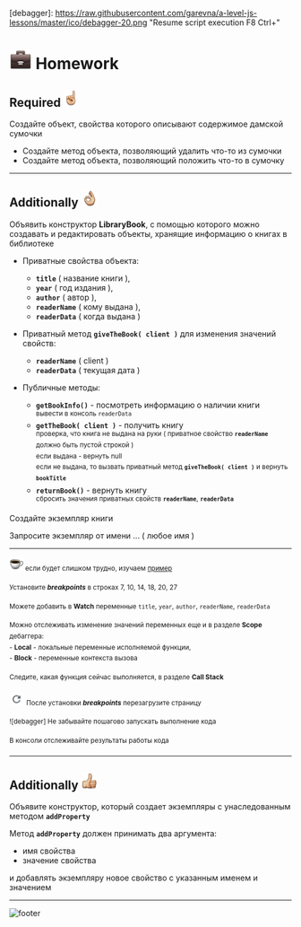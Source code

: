 [footer]: https://github.com/garevna/js-course/raw/master/images/a-level-ico.png?raw=true
[hw-40]: https://raw.githubusercontent.com/garevna/a-level-js-lessons/master/ico/briefcase-40.png
[cap-25]: https://raw.githubusercontent.com/garevna/a-level-js-lessons/master/ico/coffee-25.png
[point-30]: https://raw.githubusercontent.com/garevna/a-level-js-lessons/master/ico/point_up-30.png
[ok-30]: https://raw.githubusercontent.com/garevna/a-level-js-lessons/master/ico/ok-30.png
[super-30]: https://raw.githubusercontent.com/garevna/a-level-js-lessons/master/ico/super-30.png
[warn-30]: https://raw.githubusercontent.com/garevna/a-level-js-lessons/master/ico/warning-30.png
[reload]: https://raw.githubusercontent.com/garevna/a-level-js-lessons/master/ico/reload.png
[debagger]: https://raw.githubusercontent.com/garevna/a-level-js-lessons/master/ico/debagger-20.png "Resume script execution F8 Ctrl+\"


# ![hw-40] Homework

## Required ![point-30]

Создайте объект, свойства которого описывают содержимое дамской сумочки
* Создайте метод объекта, позволяющий удалить что-то из сумочки
* Создайте метод объекта, позволяющий положить что-то в сумочку

______________________________________________________________________________

## Additionally ![ok-30]

Объявить конструктор **LibraryBook**, с помощью которого можно создавать и редактировать объекты, хранящие информацию о книгах в библиотеке

* Приватные свойства объекта:
    * **`title`** ( название книги ),
    * **`year`** ( год издания ),
    * **`author`** ( автор ),
    * **`readerName`** ( кому выдана ),
    * **`readerData`** ( когда выдана )

* Приватный метод **`giveTheBook( client )`** для изменения значений свойств:
    * **`readerName`** ( client )
    * **`readerData`** ( текущая дата )

* Публичные методы:
    * **`getBookInfo()`** - посмотреть информацию о наличии книги<br>
        <sup>вывести в консоль `readerData`</sup><br>
    * **`getTheBook( client )`** -  получить книгу<br>
        <sup>проверка, что книга не выдана на руки ( приватное свойство **`readerName`** должно быть пустой строкой )</sup><br>
        <sup>если выдана - вернуть null</sup><br>
        <sup>если не выдана, то вызвать приватный метод **`giveTheBook( client )`** и вернуть **`bookTitle`**</sup><br>
    * **`returnBook()`** - вернуть книгу<br>
        <sup>сбросить значения приватных свойств **`readerName`**, **`readerData`**</sup>

Создайте экземпляр книги

Запросите экземпляр от имени ... ( любое имя )

___________________________________________________________________________________________________________

<sup>![cap-25] если будет слишком трудно, изучаем [пример](https://garevna.github.io/js-samples/#10)</sup>

<sup>Установите **_breakpoints_** в строках  7, 10, 14, 18, 20, 27</sup>

<sup>Можете добавить в  **Watch**  переменные `title`, `year`, `author`, `readerName`, `readerData`</sup>

<sup>Mожно отслеживать изменение значений переменных еще и  в разделе **Scope**  дебаггера:<br>
    - **Local** - локальные переменные исполняемой функции,<br>
    - **Block** - переменные контекста вызова</sup>

<sup>Следите, какая функция сейчас выполняется, в разделе **Call Stack**</sup>

<sup>![reload] После установки **_breakpoints_** перезагрузите страницу</sup>

<sup>![debagger] Не забывайте пошагово запускать выполнение кода</sup>

<sup>В консоли отслеживайте результаты работы кода</sup>

______________________________________________________________________________

## Additionally ![super-30]

Объявите конструктор, который создает экземпляры с унаследованным методом **`addProperty`**

Метод **`addProperty`** должен принимать два аргумента:

* имя свойства
* значение свойства

и добавлять экземпляру новое свойство с указанным именем и значением

_________________________________________________________________________

![footer]
